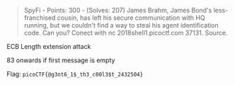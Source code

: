> SpyFi - Points: 300 - (Solves: 207)
> James Brahm, James Bond's less-franchised cousin, has left his secure communication with HQ running, but we couldn't find a way to steal his agent identification code. Can you? Conect with nc 2018shell1.picoctf.com 37131. Source.

ECB Length extension attack

83 onwards if first message is empty

<TODO>

Flag: `picoCTF{@g3nt6_1$_th3_c00l3$t_2432504}`
